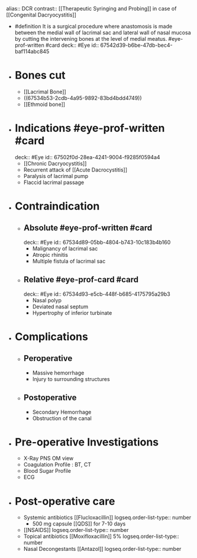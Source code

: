 alias:: DCR
contrast:: [[Therapeutic Syringing and Probing]] in case of [[Congenital Dacryocystitis]]

- #definition It is a surgical procedure where anastomosis is made between the medial wall of lacrimal sac and lateral wall of nasal mucosa by cutting the intervening bones at the level of medial meatus. #eye-prof-written #card
  deck:: #Eye
  id:: 67542d39-b6be-47db-bec4-baf114abc845
- # Bones cut
	- [[Lacrimal Bone]]
	- ((67534b53-2cdb-4a95-9892-83bd4bdd4749))
	- [[Ethmoid bone]]
- # Indications #eye-prof-written #card
  deck:: #Eye
  id:: 67502f0d-28ea-4241-9004-f9285f0594a4
	- [[Chronic Dacryocystitis]]
	- Recurrent attack of [[Acute Dacrocystitis]]
	- Paralysis of lacrimal pump
	- Flaccid lacrimal passage
- # Contraindication
	- ## Absolute #eye-prof-written #card
	  deck:: #Eye
	  id:: 67534d89-05bb-4804-b743-10c183b4b160
		- Malignancy of lacrimal sac
		- Atropic rhinitis
		- Multiple fistula of lacrimal sac
	- ## Relative #eye-prof-card #card
	  deck:: #Eye
	  id:: 67534d93-e5cb-448f-b685-4175795a29b3
		- Nasal polyp
		- Deviated nasal septum
		- Hypertrophy of inferior turbinate
- # Complications
	- ## Peroperative
		- Massive hemorrhage
		- Injury to surrounding structures
	- ## Postoperative
		- Secondary Hemorrhage
		- Obstruction of the canal
- # Pre-operative Investigations
	- X-Ray PNS OM view
	- Coagulation Profile : BT, CT
	- Blood Sugar Profile
	- ECG
- # Post-operative care
	- Systemic antibiotics [[Flucloxacillin]]
	  logseq.order-list-type:: number
		- 500 mg capsule [[QDS]] for 7-10 days
	- [[NSAIDS]]
	  logseq.order-list-type:: number
	- Topical antibiotics [[Moxifloxacillin]] 5%
	  logseq.order-list-type:: number
	- Nasal Decongestants [[Antazol]]
	  logseq.order-list-type:: number